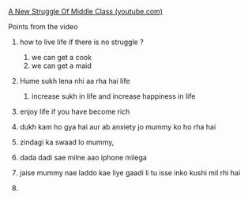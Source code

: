 [A New Struggle Of Middle Class (youtube.com)](https://www.youtube.com/watch?v=QATUADijRrY&ab_channel=SangoLifeSutras)


Points from the video 

1. how to live life if there is no struggle ? 
	1. we can get a cook
	2. we can get a maid

2. Hume sukh lena nhi aa rha hai life 
	1. increase sukh in life and increase happiness in life 

3. enjoy life if you have become rich 
4. dukh kam ho gya hai aur ab anxiety jo mummy ko ho rha hai 
5. zindagi ka swaad lo mummy, 
6. dada dadi sae milne aao iphone milega 
7. jaise mummy nae laddo kae liye gaadi li tu isse inko kushi mil rhi hai 
8. 

